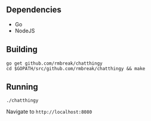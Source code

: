 ## Dependencies
* Go
* NodeJS


## Building
`go get github.com/rmbreak/chatthingy`  
`cd $GOPATH/src/github.com/rmbreak/chatthingy && make`

## Running
`./chatthingy`

Navigate to `http://localhost:8080`

